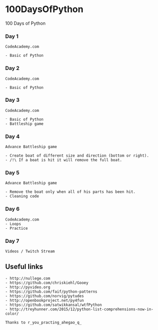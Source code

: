 # 100DaysOfPython
100 Days of Python

### Day 1
    CodeAcademy.com

    - Basic of Python

### Day 2
    CodeAcademy.com

    - Basic of Python

### Day 3
    CodeAcademy.com

    ⁻ Basic of Python
    - Battleship game
### Day 4
    Advance Battleship game

    - Create boat of different size and direction (bottom or right).
    - /!\ If a boat is hit it will remove the full boat.

### Day 5
    Advance Battleship game

    - Remove the boat only when all of his parts has been hit.
    - Cleaning code

### Day 6
    CodeAcademy.com
    - Loops
    - Practice

### Day 7
    Videos / Twitch Stream


## Useful links
    - http://nullege.com
    - https://github.com/chriskiehl/Gooey
    - http://pyvideo.org
    - https://github.com/faif/python-patterns
    - https://github.com/norvig/pytudes
    - http://openbookproject.net/py4fun
    - https://github.com/satwikkansal/wtfPython
    - http://treyhunner.com/2015/12/python-list-comprehensions-now-in-color/

    Thanks to r_you_practing_ahegao_q_
